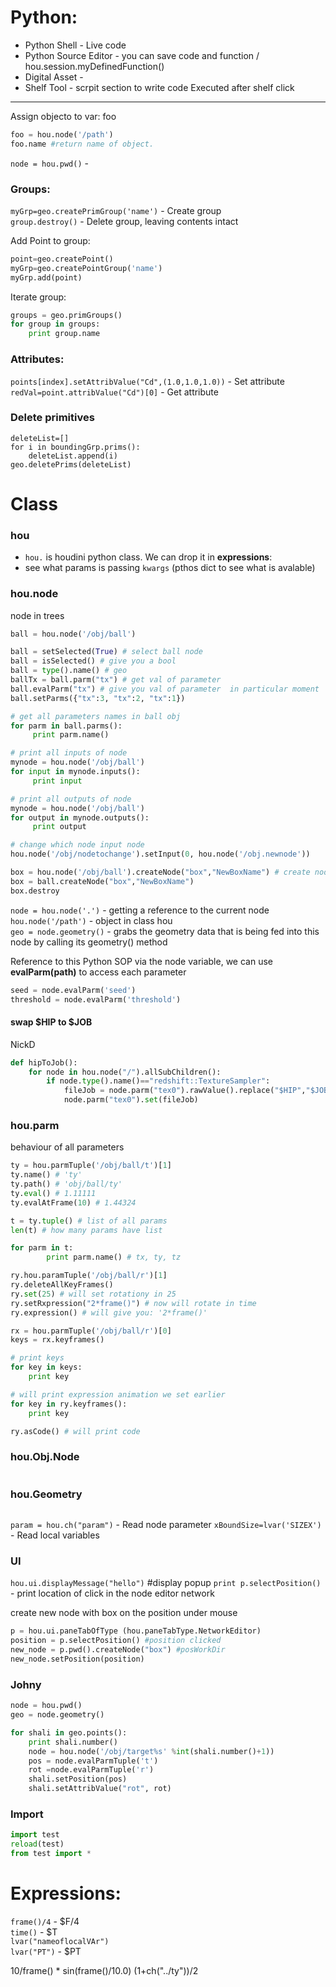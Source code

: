 
# Python:
- Python Shell - Live code
- Python Source Editor - you can save  code and function / hou.session.myDefinedFunction()
- Digital Asset -
- Shelf Tool - scrpit section to write code Executed after shelf click
---
Assign objecto to var: foo
```python
foo = hou.node('/path')
foo.name #return name of object.

```
`node = hou.pwd()` -  




### Groups:

`myGrp=geo.createPrimGroup('name')` - Create group   
`group.destroy()` - Delete group, leaving contents intact  

Add Point to group:
```python
point=geo.createPoint()
myGrp=geo.createPointGroup('name')
myGrp.add(point)
```
Iterate group:
```python
groups = geo.primGroups()
for group in groups:
    print group.name
```

### Attributes:

`points[index].setAttribValue("Cd",(1.0,1.0,1.0))` - Set attribute  
`redVal=point.attribValue("Cd")[0]` - Get attribute   

###  Delete primitives
```
deleteList=[]
for i in boundingGrp.prims():
    deleteList.append(i)
geo.deletePrims(deleteList)
```

# Class


### hou
- `hou.` is houdini python class. We can drop it in **expressions**:  
- see what params is passing `kwargs` (pthos dict to see what is avalable)


### hou.node
node in trees
```python
ball = hou.node('/obj/ball')

ball = setSelected(True) # select ball node
ball = isSelected() # give you a bool 
ball = type().name() # geo
ballTx = ball.parm("tx") # get val of parameter
ball.evalParm("tx") # give you val of parameter  in particular moment 
ball.setParms({"tx":3, "tx":2, "tx":1})

# get all parameters names in ball obj
for parm in ball.parms():
     print parm.name() 

# print all inputs of node 
mynode = hou.node('/obj/ball')
for input in mynode.inputs():
     print input

# print all outputs of node 
mynode = hou.node('/obj/ball')
for output in mynode.outputs():
     print output

# change which node input node
hou.node('/obj/nodetochange').setInput(0, hou.node('/obj.newnode'))

box = hou.node('/obj/ball').createNode("box","NewBoxName") # create node conected to parrent
box = ball.createNode("box","NewBoxName")
box.destroy 
```

`node = hou.node('.')` - getting a reference to the current node  
`hou.node('/path')` - object in class hou  
`geo = node.geometry()` - grabs the geometry data that is being fed into this node by calling its geometry() method    

Reference to this Python SOP via the node variable, we can use **evalParm(path)** to access each parameter  
```python
seed = node.evalParm('seed')
threshold = node.evalParm('threshold')
```
#### swap $HIP to $JOB
NickD
```python
def hipToJob():
    for node in hou.node("/").allSubChildren():
        if node.type().name()=="redshift::TextureSampler":
            fileJob = node.parm("tex0").rawValue().replace("$HIP","$JOB")
            node.parm("tex0").set(fileJob)
``` 
### hou.parm 
behaviour of all parameters 
```python
ty = hou.parmTuple('/obj/ball/t')[1] 
ty.name() # 'ty'
ty.path() # 'obj/ball/ty'
ty.eval() # 1.11111
ty.evalAtFrame(10) # 1.44324

t = ty.tuple() # list of all params 
len(t) # how many params have list

for parm in t: 
		print parm.name() # tx, ty, tz

ry.hou.paramTuple('/obj/ball/r')[1]
ry.deleteAllKeyFrames()
ry.set(25) # will set rotationy in 25
ry.setRxpression("2*frame()") # now will rotate in time 
ry.expression() # will give you: '2*frame()'

rx = hou.parmTuple('/obj/ball/r')[0]
keys = rx.keyframes() 

# print keys
for key in keys:
	print key  

# will print expression animation we set earlier 
for key in ry.keyframes():
	print key 

ry.asCode() # will print code 
```

### hou.Obj.Node

```python
```
### hou.Geometry

```python
```

`param = hou.ch("param")` - Read node parameter 
`xBoundSize=lvar('SIZEX')` - Read local variables    
### UI

`hou.ui.displayMessage("hello")` #display popup 
`print p.selectPosition()` - print location of click in the node editor  network 

create new node with box on the position under mouse 
```python
p = hou.ui.paneTabOfType (hou.paneTabType.NetworkEditor)
position = p.selectPosition() #position clicked
new_node = p.pwd().createNode("box") #posWorkDir
new_node.setPosition(position) 
```

### Johny

```python
node = hou.pwd()
geo = node.geometry()

for shali in geo.points():
    print shali.number()
    node = hou.node('/obj/target%s' %int(shali.number()+1))
    pos = node.evalParmTuple('t')
    rot =node.evalParmTuple('r')
    shali.setPosition(pos)
    shali.setAttribValue("rot", rot)
```

### Import

```python 
import test
reload(test)
from test import *
```

# Expressions:

`frame()/4` - $F/4    
`time()` - $T  
`lvar("nameoflocalVAr")`  
`lvar("PT")` - $PT  

10/frame() * sin(frame()/10.0)
(1+ch("../ty"))/2

